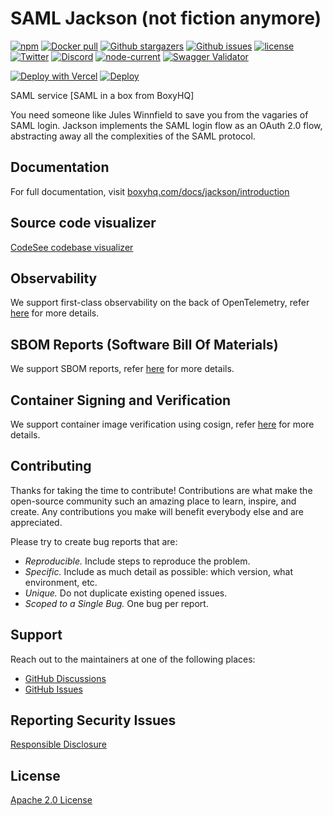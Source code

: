 # SAML Jackson (not fiction anymore)

<p>
    <a href="https://www.npmjs.com/package/@boxyhq/saml-jackson"><img src="https://img.shields.io/npm/dt/@boxyhq/saml-jackson" alt="npm" ></a>
    <a href="https://hub.docker.com/r/boxyhq/jackson"><img src="https://img.shields.io/docker/pulls/boxyhq/jackson" alt="Docker pull"></a>
    <a href="https://github.com/boxyhq/jackson/stargazers"><img src="https://img.shields.io/github/stars/boxyhq/jackson" alt="Github stargazers"></a>
    <a href="https://github.com/boxyhq/jackson/issues"><img src="https://img.shields.io/github/issues/boxyhq/jackson" alt="Github issues"></a>
    <a href="https://github.com/boxyhq/jackson/blob/main/LICENSE"><img src="https://img.shields.io/github/license/boxyhq/jackson" alt="license"></a>
    <a href="https://twitter.com/BoxyHQ"><img src="https://img.shields.io/twitter/follow/BoxyHQ?style=social" alt="Twitter"></a>
    <a href="https://discord.gg/uyb7pYt4Pa"><img src="https://img.shields.io/discord/877585485235630130" alt="Discord"></a>
    <a href="https://www.npmjs.com/package/@boxyhq/saml-jackson"><img src="https://img.shields.io/node/v/@boxyhq/saml-jackson" alt="node-current"></a>
    <a href="https://raw.githubusercontent.com/boxyhq/jackson/main/swagger/swagger.json"><img src="https://img.shields.io/swagger/valid/3.0?specUrl=https%3A%2F%2Fraw.githubusercontent.com%2Fboxyhq%2Fjackson%2Fmain%2Fswagger%2Fswagger.json" alt="Swagger Validator"></a>
</p>

[![Deploy with Vercel](https://vercel.com/button)](<https://vercel.com/new/clone?repository-url=https%3A%2F%2Fgithub.com%2Fboxyhq%2Fjackson&env=DB_ENGINE,DB_TYPE,DB_URL,JACKSON_API_KEYS,DB_ENCRYPTION_KEY,EXTERNAL_URL&envDescription=DB%20configuration%20and%20keys%20for%20encryption%20and%20authentication.EXTERNAL_URL%20(Usually%20https%3A%2F%2F%3Cproject-name-from-above%3E.vercel.app)%20can%20be%20set%20after%20deployment%20from%20the%20project%20dashboard.Set%20to%20''%20if%20not%20applicable.&envLink=https://boxyhq.com/docs/jackson/env-variables>)
[![Deploy](https://www.herokucdn.com/deploy/button.svg)](https://heroku.com/deploy)

SAML service [SAML in a box from BoxyHQ]

You need someone like Jules Winnfield to save you from the vagaries of SAML login. Jackson implements the SAML login flow as an OAuth 2.0 flow, abstracting away all the complexities of the SAML protocol.

## Documentation

For full documentation, visit [boxyhq.com/docs/jackson/introduction](https://boxyhq.com/docs/jackson/introduction)

## Source code visualizer

[CodeSee codebase visualizer](https://app.codesee.io/maps/public/53e91640-23b5-11ec-a724-79d7dd589517)

## Observability

We support first-class observability on the back of OpenTelemetry, refer [here](https://boxyhq.com/docs/jackson/observability) for more details.

## SBOM Reports (Software Bill Of Materials)

We support SBOM reports, refer [here](https://boxyhq.com/docs/jackson/sbom) for more details.

## Container Signing and Verification

We support container image verification using cosign, refer [here](https://boxyhq.com/docs/jackson/container-signing) for more details.

## Contributing

Thanks for taking the time to contribute! Contributions are what make the open-source community such an amazing place to learn, inspire, and create. Any contributions you make will benefit everybody else and are appreciated.

Please try to create bug reports that are:

- _Reproducible._ Include steps to reproduce the problem.
- _Specific._ Include as much detail as possible: which version, what environment, etc.
- _Unique._ Do not duplicate existing opened issues.
- _Scoped to a Single Bug._ One bug per report.

## Support

Reach out to the maintainers at one of the following places:

- [GitHub Discussions](https://github.com/boxyhq/jackson/discussions)
- [GitHub Issues](https://github.com/boxyhq/jackson/issues)

## Reporting Security Issues

[Responsible Disclosure](SECURITY.md)

## License

[Apache 2.0 License](https://github.com/boxyhq/jackson/blob/main/LICENSE)
